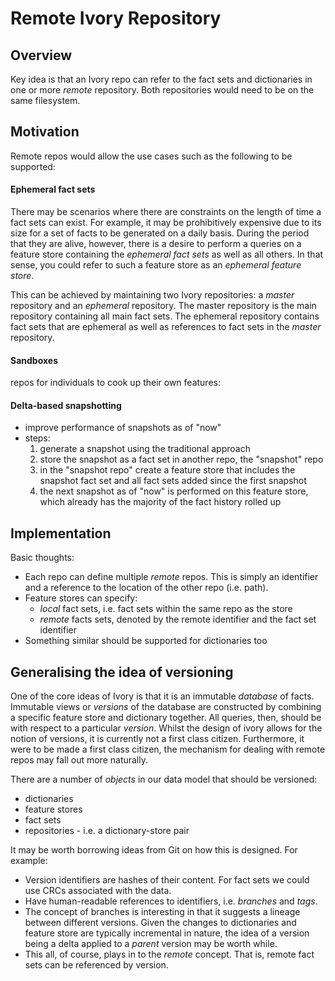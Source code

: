 Remote Ivory Repository
=======================

Overview
--------

Key idea is that an Ivory repo can refer to the fact sets and dictionaries in one or more *remote* repository. Both
repositories would need to be on the same filesystem.


Motivation
----------

Remote repos would allow the use cases such as the following to be supported:

#### Ephemeral fact sets

There may be scenarios where there are constraints on the length of time a fact sets can exist. For example, it may
be prohibitively expensive due to its size for a set of facts to be generated on a daily basis. During the period that
they are alive, however, there is a desire to perform a queries on a feature store containing the *ephemeral fact sets*
as well as all others. In that sense, you could refer to such a feature store as an *ephemeral feature store*.

This can be achieved by maintaining two Ivory repositories: a *master* repository and an *ephemeral* repository. The
master repository is the main repository containing all main fact sets. The ephemeral repository contains fact sets that
are ephemeral as well as references to fact sets in the *master* repository.


#### Sandboxes

repos for individuals to cook up their own features:


#### Delta-based snapshotting

* improve performance of snapshots as of "now"
* steps:
  1. generate a snapshot using the traditional approach
  2. store the snapshot as a fact set in another repo, the "snapshot" repo
  3. in the "snapshot repo" create a feature store that includes the snapshot fact set and all fact sets
  added since the first snapshot
  4. the next snapshot as of "now" is performed on this feature store, which already has the majority of
  the fact history rolled up


Implementation
--------------

Basic thoughts:

* Each repo can define multiple *remote* repos. This is simply an identifier and a reference to the location of the
other repo (i.e. path).
* Feature stores can specify:
  * *local* fact sets, i.e. fact sets within the same repo as the store
  * *remote* facts sets, denoted by the remote identifier and the fact set identifier
* Something similar should be supported for dictionaries too


Generalising the idea of versioning
-----------------------------------

One of the core ideas of Ivory is that it is an immutable *database* of facts. Immutable views or *versions* of
the database are constructed by combining a specific feature store and dictionary together. All queries, then,
should be with respect to a particular *version*. Whilst the design of ivory allows for the notion of versions,
it is currently not a first class citizen. Furthermore, it were to be made a first class citizen, the mechanism
for dealing with remote repos may fall out more naturally.

There are a number of *objects* in our data model that should be versioned:

* dictionaries
* feature stores
* fact sets
* repositories - i.e. a dictionary-store pair

It may be worth borrowing ideas from Git on how this is designed. For example:

* Version identifiers are hashes of their content. For fact sets we could use CRCs associated with the data.
* Have human-readable references to identifiers, i.e. *branches* and *tags*.
* The concept of branches is interesting in that it suggests a lineage between different versions. Given the
changes to dictionaries and feature store are typically incremental in nature, the idea of a version being
a delta applied to a *parent* version may be worth while.
* This all, of course, plays in to the *remote* concept. That is, remote fact sets can be referenced by version.

